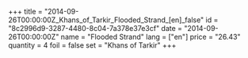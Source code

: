+++
title = "2014-09-26T00:00:00Z_Khans_of_Tarkir_Flooded_Strand_[en]_false"
id = "8c2996d9-3287-4480-8c04-7a378e37e3cf"
date = "2014-09-26T00:00:00Z"
name = "Flooded Strand"
lang = ["en"]
price = "26.43"
quantity = 4
foil = false
set = "Khans of Tarkir"
+++
